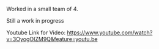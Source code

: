 Worked in a small team of 4.

Still a work in progress

Youtube Link for Video:
https://www.youtube.com/watch?v=3OyogOIZM9Q&feature=youtu.be
